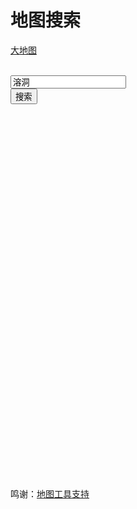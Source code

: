 # 地图搜索

<div>
    <link rel="stylesheet" href="https://cdn.jsdelivr.net/npm/leaflet@1.5.1/dist/leaflet.css">
    <link rel="stylesheet" href="https://cdn.jsdelivr.net/npm/@thewakingsands/eorzea-interactive-map/dist/map.css">
    <script src="https://cdn.jsdelivr.net/npm/@thewakingsands/eorzea-interactive-map/dist/map.js"></script>
    <script src="/js/search.js" defer></script>
    <script type="text/javascript">          
        function MapInit(){
            const el = document.querySelector('#eorzea-map') // 地图容器，请自行创建
            if(!el) return;
            if (!window.YZWF) {
                setTimeout(MapInit,1000)
            }
            else{
                window.YZWF.eorzeaMap.create(el)
                    .then(function (map) {
                        window.map = map
                        map.loadMapKey(92) // 92 为地图编号（游戏内 Map 表）
                        // https://xivapi.com/Map/92
                    });                
            }  
        }
        MapInit();
    </script>
    <style>
        .erozea-map-outer {
        padding: 0;
        margin: 0;
        width: 100%;
        height: 100%;
        overflow: hidden;
        }
        .eorzea-map-inner {
        width: 100%;
        height: 100%;
        }
        .eorzea-map-place-name {
        color: #fff;
        }
    </style>
    <style type="text/css">
    #mapresult span{
        color: #00f;
    }
    #mapresult span:hover {    
        background: #0ff;
        cursor: pointer;
    }
    </style>
</div>


[大地图](https://map.wakingsands.com/)


<br>
<div class="search-box"><input id="mapsearch" value='溶洞' onkeydown="Enter(event)" ></div>
<button type="button" onclick="MapSearch()" >搜索</button>
<p id="mapresult"></p>
<br>
<br>
<div>
    <section  class="erozea-map-outer" style="height:500px;width:600px">
    <div class="eorzea-map-inner" id="eorzea-map" ></div>
    <div class="eorzea-map-resize-handler"></div>
    </section>
</div>
<br>
<br>
<br>

鸣谢：[地图工具支持](https://github.com/thewakingsands/wakingsands.com/wiki/InteractiveMap)
